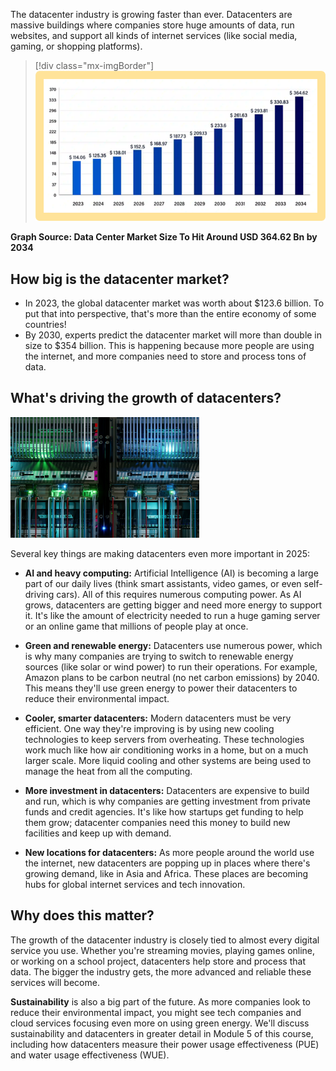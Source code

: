 The datacenter industry is growing faster than ever. Datacenters are massive buildings where companies store huge amounts of data, run websites, and support all kinds of internet services (like social media, gaming, or shopping platforms).
>[!div class="mx-imgBorder"]
>[![Screenshot of a bar chart showing the projected growth in the datacenter industry from 2023 to 2034, highlighting the rapid expansion and increasing investment in data storage and internet services.](../media/data-center-market-size.png)](../media/data-center-market-size.png#lightbox)

**Graph Source: Data Center Market Size To Hit Around USD 364.62 Bn by 2034**

## How big is the datacenter market?

- In 2023, the global datacenter market was worth about $123.6 billion. To put that into perspective, that's more than the entire economy of some countries!
- By 2030, experts predict the datacenter market will more than double in size to $354 billion. This is happening because more people are using the internet, and more companies need to store and process tons of data.

## What's driving the growth of datacenters?

<a href="../media/driving-the-growth-of-datacenters.jpg" target="_blank"><img src="../media/driving-the-growth-of-datacenters.jpg" alt="Screenshot of a modern datacenter's server rack, showcasing the intricate network of cables and illuminated components that drive the growth of datacenters." width="60%"></a>

Several key things are making datacenters even more important in 2025:

- **AI and heavy computing:** Artificial Intelligence (AI) is becoming a large part of our daily lives (think smart assistants, video games, or even self-driving cars). All of this requires numerous computing power. As AI grows, datacenters are getting bigger and need more energy to support it. It's like the amount of electricity needed to run a huge gaming server or an online game that millions of people play at once.

- **Green and renewable energy:** Datacenters use numerous power, which is why many companies are trying to switch to renewable energy sources (like solar or wind power) to run their operations. For example, Amazon plans to be carbon neutral (no net carbon emissions) by 2040. This means they'll use green energy to power their datacenters to reduce their environmental impact.

- **Cooler, smarter datacenters:** Modern datacenters must be very efficient. One way they're improving is by using new cooling technologies to keep servers from overheating. These technologies work much like how air conditioning works in a home, but on a much larger scale. More liquid cooling and other systems are being used to manage the heat from all the computing.

- **More investment in datacenters:** Datacenters are expensive to build and run, which is why companies are getting investment from private funds and credit agencies. It's like how startups get funding to help them grow; datacenter companies need this money to build new facilities and keep up with demand.

- **New locations for datacenters:** As more people around the world use the internet, new datacenters are popping up in places where there's growing demand, like in Asia and Africa. These places are becoming hubs for global internet services and tech innovation.

## Why does this matter?

The growth of the datacenter industry is closely tied to almost every digital service you use. Whether you're streaming movies, playing games online, or working on a school project, datacenters help store and process that data. The bigger the industry gets, the more advanced and reliable these services will become.

**Sustainability** is also a big part of the future. As more companies look to reduce their environmental impact, you might see tech companies and cloud services focusing even more on using green energy. We'll discuss sustainability and datacenters in greater detail in Module 5 of this course, including how datacenters measure their power usage effectiveness (PUE) and water usage effectiveness (WUE).
